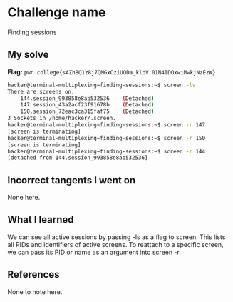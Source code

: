 # Challenge name
Finding sessions

## My solve
**Flag:** `pwn.college{sAZhBQ1z8j7QMGxOziUODa_klbV.01N4IDOxwiMwkjNzEzW}`

```bash
hacker@terminal-multiplexing~finding-sessions:~$ screen -ls
There are screens on:
	144.session_993858e8ab532536	(Detached)
	147.session_43a2acf23f91678b	(Detached)
	150.session_72eac3ca315faf75	(Detached)
3 Sockets in /home/hacker/.screen.
hacker@terminal-multiplexing~finding-sessions:~$ screen -r 147
[screen is terminating]
hacker@terminal-multiplexing~finding-sessions:~$ screen -r 150
[screen is terminating]
hacker@terminal-multiplexing~finding-sessions:~$ screen -r 144
[detached from 144.session_993858e8ab532536]
```

## Incorrect tangents I went on
None here.

## What I learned
We can see all active sessions by passing -ls as a flag to screen. This lists all PIDs and identifiers of active screens. To reattach to a specific screen, we can pass its PID or name as an argument into screen -r. 

## References
None to note here.